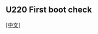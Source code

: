 ## U220 First boot check

[[中文]](../../../cn/device_and_usage_manual/ANTSDR_U_Series_Module/ANTSDR_U220_Reference_Manual/AntsdrU220_First_boot_check_cn.html)